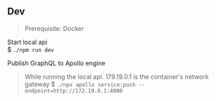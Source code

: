 ## Dev

> Prerequisite: Docker

Start local api  
$ `./npm run dev` 

Publish GraphQL to Apollo engine  
> While running the local api. 179.19.0.1 is the container's network gateway
$ `./npx apollo service:push --endpoint=http://172.19.0.1:4000`
